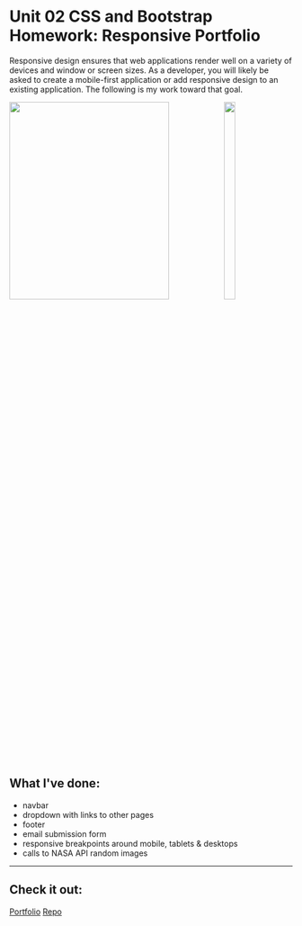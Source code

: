 # Unit 02 CSS and Bootstrap Homework: Responsive Portfolio

Responsive design ensures that web applications render well on a variety of devices and window or screen sizes. As a developer, you will likely be asked to create a mobile-first application or add responsive design to an existing application. The following is my work toward that goal.

<img align="center" width="75%" height="30%" src="/Assets/Images/desktop.gif">
<img align="center" width="20%" height="30%" src="/Assets/Images/mobile.gif">

## What I've done:
* navbar
* dropdown with links to other pages
* footer
* email submission form
* responsive breakpoints around mobile, tablets & desktops
* calls to NASA API random images 

- - -

## Check it out:
[Portfolio](http://www.spazcool.com/responsive-portfolio/index.html)
[Repo](https://github.com/Spazcool/responsive-portfolio)


